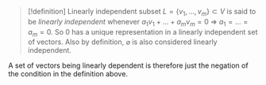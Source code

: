 >[!definition] Linearly independent subset
> $L=\{ v_{1},\dots,v_{m} \}\subset V$ is said to be *linearly independent* whenever $a_{1}v_{1}+\dots+a_{m}v_{m}=0\ \Longrightarrow\ a_{1}=\dots=a_{m}=0$. So $0$ has a unique representation in a linearly independent set of vectors. 
> Also by definition, $\varnothing$ is also considered linearly independent.

A set of vectors being linearly dependent is therefore just the negation of the condition in the definition above.